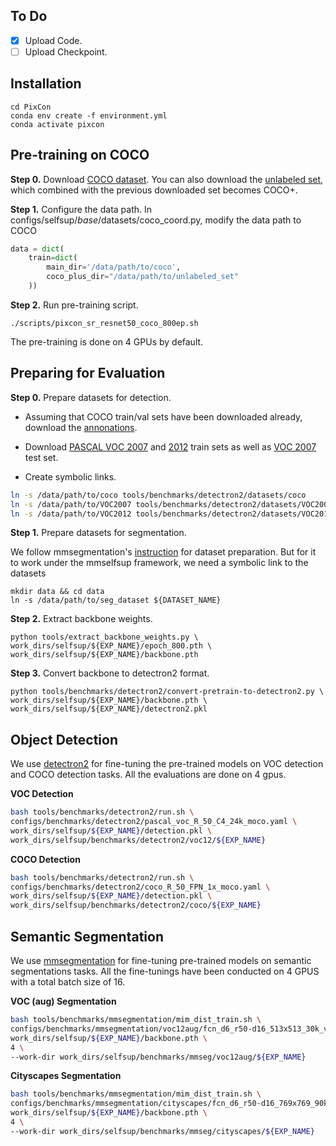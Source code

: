 ## To Do
- [x] Upload Code.
- [ ] Upload Checkpoint.

## Installation
```shell
cd PixCon
conda env create -f environment.yml
conda activate pixcon
```

## Pre-training on COCO

**Step 0.** Download [COCO dataset](http://images.cocodataset.org/zips/train2017.zip). You can also download the [unlabeled set](http://images.cocodataset.org/zips/unlabeled2017.zip), which combined with the previous downloaded set becomes COCO+.

**Step 1.** Configure the data path.
In configs/selfsup/_base_/datasets/coco_coord.py, modify the data path to COCO
```python
data = dict(
    train=dict(
        main_dir='/data/path/to/coco',
        coco_plus_dir="/data/path/to/unlabeled_set"
    ))
```

**Step 2.** Run pre-training script.
```shell
./scripts/pixcon_sr_resnet50_coco_800ep.sh
```
The pre-training is done on 4 GPUs by default.

## Preparing for Evaluation
**Step 0.** Prepare datasets for detection.

* Assuming that COCO train/val sets have been downloaded already, download the [annonations](http://images.cocodataset.org/annotations/annotations_trainval2017.zip). 

* Download [PASCAL VOC 2007](http://host.robots.ox.ac.uk/pascal/VOC/voc2007/VOCtrainval_06-Nov-2007.tar) and [2012](http://host.robots.ox.ac.uk/pascal/VOC/voc2012/VOCtrainval_11-May-2012.tar) train sets as well as [VOC 2007](http://host.robots.ox.ac.uk/pascal/VOC/voc2007/VOCtest_06-Nov-2007.tar) test set. 

* Create symbolic links.
```bash
ln -s /data/path/to/coco tools/benchmarks/detectron2/datasets/coco
ln -s /data/path/to/VOC2007 tools/benchmarks/detectron2/datasets/VOC2007
ln -s /data/path/to/VOC2012 tools/benchmarks/detectron2/datasets/VOC2012
```

**Step 1.** Prepare datasets for segmentation.

We follow mmsegmentation's [instruction](https://github.com/open-mmlab/mmsegmentation/blob/main/docs/en/user_guides/2_dataset_prepare.md#prepare-datasets) for dataset preparation. But for it to work under the mmselfsup framework, we need a symbolic link to the datasets

```shell
mkdir data && cd data
ln -s /data/path/to/seg_dataset ${DATASET_NAME}
```

**Step 2.** Extract backbone weights.

```shell
python tools/extract_backbone_weights.py \
work_dirs/selfsup/${EXP_NAME}/epoch_800.pth \
work_dirs/selfsup/${EXP_NAME}/backbone.pth
```

**Step 3.** Convert backbone to detectron2 format.

```shell
python tools/benchmarks/detectron2/convert-pretrain-to-detectron2.py \
work_dirs/selfsup/${EXP_NAME}/backbone.pth \
work_dirs/selfsup/${EXP_NAME}/detectron2.pkl
```

## Object Detection 

We use [detectron2](https://github.com/facebookresearch/detectron2) for fine-tuning the pre-trained models on VOC detection and COCO detection tasks. All the evaluations are done on 4 gpus.

**VOC Detection**
```bash
bash tools/benchmarks/detectron2/run.sh \
configs/benchmarks/detectron2/pascal_voc_R_50_C4_24k_moco.yaml \
work_dirs/selfsup/${EXP_NAME}/detection.pkl \
work_dirs/selfsup/benchmarks/detectron2/voc12/${EXP_NAME}
```

**COCO Detection**
```bash
bash tools/benchmarks/detectron2/run.sh \
configs/benchmarks/detectron2/coco_R_50_FPN_1x_moco.yaml \
work_dirs/selfsup/${EXP_NAME}/detection.pkl \
work_dirs/selfsup/benchmarks/detectron2/coco/${EXP_NAME}
```

## Semantic Segmentation
We use [mmsegmentation](https://github.com/open-mmlab/mmsegmentation) for fine-tuning pre-trained models on semantic segmentations tasks. All the fine-tunings have been conducted on 4 GPUS with a total batch size of 16.

**VOC (aug) Segmentation**

```bash
bash tools/benchmarks/mmsegmentation/mim_dist_train.sh \
configs/benchmarks/mmsegmentation/voc12aug/fcn_d6_r50-d16_513x513_30k_voc12aug_moco.py \
work_dirs/selfsup/${EXP_NAME}/backbone.pth \
4 \
--work-dir work_dirs/selfsup/benchmarks/mmseg/voc12aug/${EXP_NAME}
```

**Cityscapes Segmentation**
```bash
bash tools/benchmarks/mmsegmentation/mim_dist_train.sh \
configs/benchmarks/mmsegmentation/cityscapes/fcn_d6_r50-d16_769x769_90k_cityscapes_moco.py \
work_dirs/selfsup/${EXP_NAME}/backbone.pth \
4 \
--work-dir work_dirs/selfsup/benchmarks/mmseg/cityscapes/${EXP_NAME}

```

